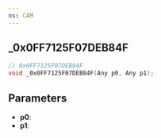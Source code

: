 ```yaml
---
ns: CAM
---
```

## _0x0FF7125F07DEB84F

```c
// 0x0FF7125F07DEB84F
void _0x0FF7125F07DEB84F(Any p0, Any p1);
```

## Parameters
* **p0**:
* **p1**:
